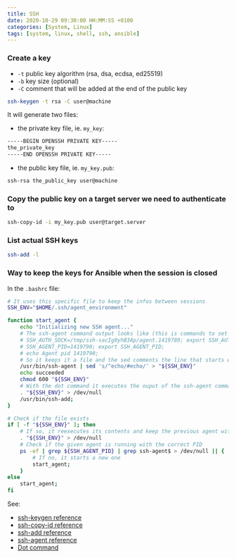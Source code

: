 ```yaml
---
title: SSH
date: 2020-10-29 09:30:00 HH:MM:SS +0100
categories: [System, Linux]
tags: [system, linux, shell, ssh, ansible]
---
```


### Create a key

* `-t` public key algorithm (rsa, dsa, ecdsa, ed25519)
* `-b` key size (optional)
* `-C` comment that will be added at the end of the public key
  
```bash
ssh-keygen -t rsa -C user@machine
```

It will generate two files:

* the private key file, ie. `my_key`:
  
```bash
-----BEGIN OPENSSH PRIVATE KEY-----
the_private_key
-----END OPENSSH PRIVATE KEY-----
```

* the public key file, ie. `my_key.pub`:
  
```bash
ssh-rsa the_public_key user@machine
```

### Copy the public key on a target server we need to authenticate to

```bash
ssh-copy-id -i my_key.pub user@target.server
```

### List actual SSH keys

```bash
ssh-add -l
```

### Way to keep the keys for Ansible when the session is closed

In the `.bashrc` file:

```bash
# It uses this specific file to keep the infos between sessions
SSH_ENV="$HOME/.ssh/agent_environment"

function start_agent {
    echo "Initializing new SSH agent..."
    # The ssh-agent command output looks like (this is commands to set certain environment variables in the shell):
    # SSH_AUTH_SOCK=/tmp/ssh-sacIg0yhB3Ap/agent.1419789; export SSH_AUTH_SOCK;
    # SSH_AGENT_PID=1419790; export SSH_AGENT_PID;
    # echo Agent pid 1419790;
    # So it keeps it a file and the sed comments the line that starts with "echo"
    /usr/bin/ssh-agent | sed 's/^echo/#echo/' > "${SSH_ENV}"
    echo succeeded
    chmod 600 "${SSH_ENV}"
    # With the dot command it executes the ouput of the ssh-agent command
    . "${SSH_ENV}" > /dev/null
    /usr/bin/ssh-add;
}

# Check if the file exists
if [ -f "${SSH_ENV}" ]; then
    # If so, it reexecutes its contents and keep the previous agent with its existing PID
    . "${SSH_ENV}" > /dev/null
    # Check if the given agent is running with the correct PID
    ps -ef | grep ${SSH_AGENT_PID} | grep ssh-agent$ > /dev/null || {
        # If no, it starts a new one
        start_agent;
    }
else
    start_agent;
fi
```

See:

* [ssh-keygen reference](https://www.ssh.com/ssh/keygen)
* [ssh-copy-id reference](https://www.ssh.com/ssh/copy-id)
* [ssh-add reference](https://www.ssh.com/ssh/add)
* [ssh-agent reference](https://www.ssh.com/ssh/agent)
* [Dot command](https://en.wikipedia.org/wiki/Dot_(command))

